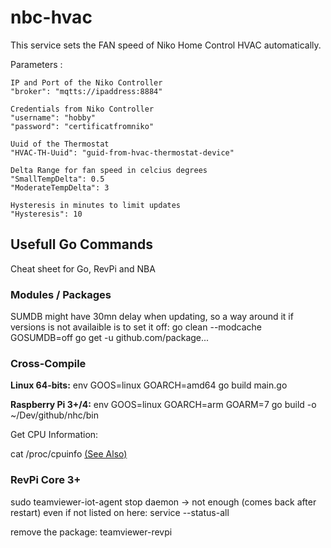 # nbc-hvac

This service sets the FAN speed of Niko Home Control HVAC automatically.

Parameters :

    IP and Port of the Niko Controller
    "broker": "mqtts://ipaddress:8884"

    Credentials from Niko Controller
    "username": "hobby"
    "password": "certificatfromniko"

    Uuid of the Thermostat
    "HVAC-TH-Uuid": "guid-from-hvac-thermostat-device"

    Delta Range for fan speed in celcius degrees
    "SmallTempDelta": 0.5
    "ModerateTempDelta": 3

    Hysteresis in minutes to limit updates
    "Hysteresis": 10

## Usefull Go Commands

Cheat sheet for Go, RevPi and NBA

### Modules / Packages

SUMDB might have 30mn delay when updating, so a way around it if versions is not availaible is to set it off:
go clean --modcache
GOSUMDB=off go get -u github.com/package...

### Cross-Compile

**Linux 64-bits:** env GOOS=linux GOARCH=amd64 go build main.go

**Raspberry Pi 3+/4:** env GOOS=linux GOARCH=arm GOARM=7 go build -o ~/Dev/github/nhc/bin

Get CPU Information:

cat /proc/cpuinfo
[(See Also)](https://github.com/goreleaser/goreleaser/issues/36)

### RevPi Core 3+

sudo teamviewer-iot-agent stop daemon -> not enough (comes back after restart)
even if not listed on here: service --status-all

remove the package:
teamviewer-revpi
